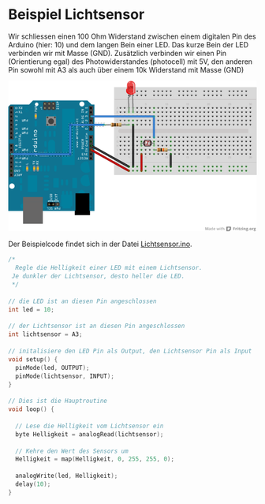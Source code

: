 Beispiel Lichtsensor
======================

Wir schliessen einen 100 Ohm Widerstand zwischen einem digitalen Pin des Arduino (hier: 10) und dem langen Bein einer LED. 
Das kurze Bein der LED verbinden wir mit Masse (GND). 
Zusätzlich verbinden wir einen Pin (Orientierung egal) des Photowiderstandes (photocell) mit 5V, den anderen Pin sowohl mit A3 als auch über einem 10k Widerstand mit Masse (GND) 

![Fritzing schema](Lichtsensor.png)

Der Beispielcode findet sich in der Datei [Lichtsensor.ino](Lichtsensor.ino).

```c++
/*
  Regle die Helligkeit einer LED mit einem Lichtsensor.
 Je dunkler der Lichtsensor, desto heller die LED.
 */

// die LED ist an diesen Pin angeschlossen
int led = 10;

// der Lichtsensor ist an diesen Pin angeschlossen
int lichtsensor = A3;

// initalisiere den LED Pin als Output, den Lichtsensor Pin als Input
void setup() {
  pinMode(led, OUTPUT);
  pinMode(lichtsensor, INPUT);
}

// Dies ist die Hauptroutine
void loop() {

  // Lese die Helligkeit vom Lichtsensor ein
  byte Helligkeit = analogRead(lichtsensor);

  // Kehre den Wert des Sensors um
  Helligkeit = map(Helligkeit, 0, 255, 255, 0);

  analogWrite(led, Helligkeit);
  delay(10);
}
```


